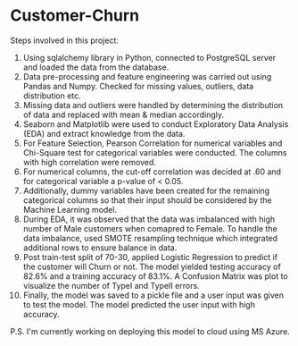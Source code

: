 # Customer-Churn

Steps involved in this project:

1. Using sqlalchemy library in Python, connected to PostgreSQL server and loaded the data from the database. 
2. Data pre-processing and feature engineering was carried out using Pandas and Numpy. Checked for missing values, outliers, data distribution etc.
3. Missing data and outliers were handled by determining the distribution of data and replaced with mean & median accordingly. 
4. Seaborn and Matplotlib were used to conduct Exploratory Data Analysis (EDA) and extract knowledge from the data.
5. For Feature Selection, Pearson Correlation for numerical variables and Chi-Square test for categorical variables were conducted. The columns with high correlation were removed.
6. For numerical columns, the cut-off correlation was decided at .60 and for categorical variable a p-value of < 0.05.
7. Additionally, dummy variables have been created for the remaining categorical columns so that their input should be considered by the Machine Learning model. 
8. During EDA, it was observed that the data was imbalanced with high number of Male customers when comapred to Female. To handle the data imbalance, used SMOTE resampling technique which integrated additional rows to ensure balance in data. 
9. Post train-test split of 70-30, applied Logistic Regression to predict if the customer will Churn or not. The model yielded testing accuracy of 82.6% and a training accuracy of 83.1%. A Confusion Matrix was plot to visualize the number of TypeI and TypeII errors. 
10. Finally, the model was saved to a pickle file and a user input was given to test the model. The model predicted the user input with high accuracy. 

P.S. I'm currently working on deploying this model to cloud using MS Azure. 
